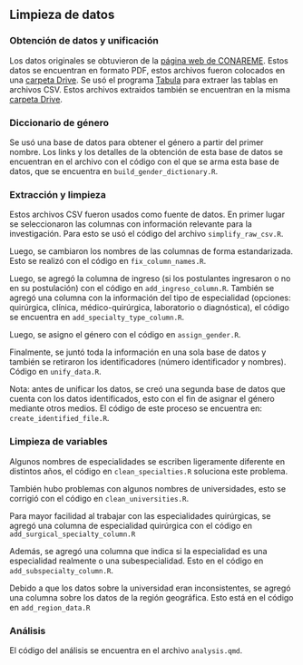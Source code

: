 ## Limpieza de datos

### Obtención de datos y unificación

Los datos originales se obtuvieron de la [página web de CONAREME](https://www.conareme.org.pe/web/). Estos datos se encuentran en formato PDF, estos archivos fueron colocados en una [carpeta Drive](https://drive.google.com/drive/folders/1e4MtL0uBSwDoeJs7bZjQH9q3Dop9anFb?usp=sharing). Se usó el programa [Tabula](https://tabula.technology/) para extraer las tablas en archivos CSV. Estos archivos extraidos también se encuentran en la misma [carpeta Drive](https://drive.google.com/drive/folders/1e4MtL0uBSwDoeJs7bZjQH9q3Dop9anFb?usp=sharing).

### Diccionario de género

Se usó una base de datos para obtener el género a partir del primer nombre. Los links y los detalles de la obtención de esta base de datos se encuentran en el archivo con el código con el que se arma esta base de datos, que se encuentra en `build_gender_dictionary.R`.

### Extracción y limpieza

Estos archivos CSV fueron usados como fuente de datos. En primer lugar se seleccionaron las columnas con información relevante para la investigación. Para esto se usó el código del archivo `simplify_raw_csv.R`.

Luego, se cambiaron los nombres de las columnas de forma estandarizada. Esto se realizó con el código en `fix_column_names.R`.

Luego, se agregó la columna de ingreso (si los postulantes ingresaron o no en su postulación) con el código en `add_ingreso_column.R`. También se agregó una columna con la información del tipo de especialidad (opciones: quirúrgica, clínica, médico-quirúrgica, laboratorio o diagnóstica), el código se encuentra en `add_specialty_type_column.R`.

Luego, se asigno el género con el código en `assign_gender.R`.

Finalmente, se juntó toda la información en una sola base de datos y también se retiraron los identificadores (número identificador y nombres). Código en `unify_data.R`.

Nota: antes de unificar los datos, se creó una segunda base de datos que cuenta con los datos identificados, esto con el fin de asignar el género mediante otros medios. El código de este proceso se encuentra en: `create_identified_file.R`.

### Limpieza de variables

Algunos nombres de especialidades se escriben ligeramente diferente en distintos años, el código en `clean_specialties.R` soluciona este problema.

También hubo problemas con algunos nombres de universidades, esto se corrigió con el código en `clean_universities.R`.

Para mayor facilidad al trabajar con las especialidades quirúrgicas, se agregó una columna de especialidad quirúrgica con el código en `add_surgical_specialty_column.R`

Además, se agregó una columna que indica si la especialidad es una especialidad realmente o una subespecialidad. Esto en el código en `add_subspecialty_column.R`.

Debido a que los datos sobre la universidad eran inconsistentes, se agregó una columna sobre los datos de la región geográfica. Esto está en el código en `add_region_data.R`

### Análisis

El código del análisis se encuentra en el archivo `analysis.qmd`. 
